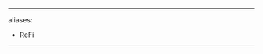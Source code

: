 ______________________________________________________________________

aliases:

- ReFi

______________________________________________________________________
